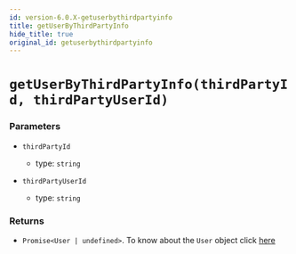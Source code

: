```yaml
---
id: version-6.0.X-getuserbythirdpartyinfo
title: getUserByThirdPartyInfo
hide_title: true
original_id: getuserbythirdpartyinfo
---
```


# `getUserByThirdPartyInfo(thirdPartyId, thirdPartyUserId)`

### Parameters
- `thirdPartyId`
  - type: `string`

- `thirdPartyUserId`
  - type: `string`


### Returns
- `Promise<User | undefined>`. To know about the `User` object click [here](https://github.com/supertokens/core-driver-interface/wiki#third-party-user)
